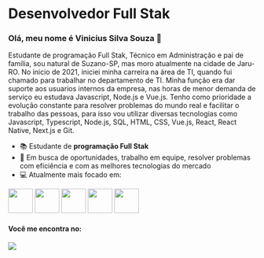 # Desenvolvedor Full Stak

### Olá, meu nome é Vinicius Silva Souza 👋

Estudante de programação Full Stak, Técnico em Administração e pai de família, sou natural de Suzano-SP, mas moro atualmente na cidade de Jaru-RO. No inicio de 2021, iniciei minha carreira na área de TI, quando fui chamado para trabalhar no departamento de TI. Minha função era dar suporte aos usuarios internos da empresa, nas horas de menor demanda de serviço eu estudava Javascript, Node.js e Vue.js. Tenho como prioridade a evolução constante para resolver problemas do mundo real e facilitar o trabalho das pessoas, para isso vou utilizar diversas tecnologias como Javascript, Typescript, Node.js, SQL, HTML, CSS, Vue.js, React, React Native, Next.js e Git.

- 📚 Estudante de **programação Full Stak**
- 👥 Em busca de oportunidades, trabalho em equipe, resolver problemas com eficiência e com as melhores tecnologias do mercado
- 💻 Atualmente mais focado em:
<div display="inline">
  <img width='50' height='50' src="https://cdn.jsdelivr.net/gh/devicons/devicon/icons/javascript/javascript-original.svg" />         
  <img width='50' height='50' src="https://cdn.jsdelivr.net/gh/devicons/devicon/icons/nodejs/nodejs-plain.svg" />    
  <img width='50' height='50' src="https://cdn.jsdelivr.net/gh/devicons/devicon/icons/mysql/mysql-plain-wordmark.svg" />
  <img width='50' height='50' src="https://cdn.jsdelivr.net/gh/devicons/devicon/icons/nextjs/nextjs-original-wordmark.svg" />
  <img width='50' height='50' src="https://cdn.jsdelivr.net/gh/devicons/devicon/icons/vuejs/vuejs-original-wordmark.svg" /> 
</div>


#### Você me encontra no:
<a href="https://www.linkedin.com/in/vinicius-silva-souza-08422b1a2/">
  <img src="https://img.shields.io/badge/linkedin-%230077B5.svg?style=for-the-badge&logo=linkedin&logoColor=white" />
</a>

<!--
**viniciusvss120/viniciusvss120** is a ✨ _special_ ✨ repository because its `README.md` (this file) appears on your GitHub profile.

Here are some ideas to get you started:

- 🔭 I’m currently working on ...
- 🌱 I’m currently learning ...
- 👯 I’m looking to collaborate on ...
- 🤔 I’m looking for help with ...
- 💬 Ask me about ...
- 📫 How to reach me: ...
- 😄 Pronouns: ...
- ⚡ Fun fact: ...
-->
